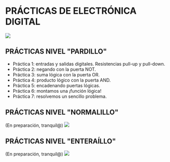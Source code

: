 # PRÁCTICAS DE ELECTRÓNICA DIGITAL
![](http://universitariosmagazine.com/site/images/easyblog_articles/468/EDIGI1.jpg)

## PRÁCTICAS NIVEL "PARDILLO"
- Práctica 1: entradas y salidas digitales. Resistencias pull-up y pull-down.
- Práctica 2: negando con la puerta NOT.
- Práctica 3: suma lógica con la puerta OR.
- Práctica 4: producto lógico con la puerta AND.
- Práctica 5: encadenando puertas lógicas.
- Práctica 6: montamos una ¡función lógica!
- Práctica 7: resolvemos un sencillo problema.

## PRÁCTICAS NIVEL "NORMALILLO"
(En preparación, tranquil@)
![](https://es.wikipedia.org/wiki/Archivo:En_construccion.jpg)

## PRÁCTICAS NIVEL "ENTERAÍLLO"
(En preparación, tranquil@)
![](https://es.wikipedia.org/wiki/Archivo:En_construccion.jpg)
